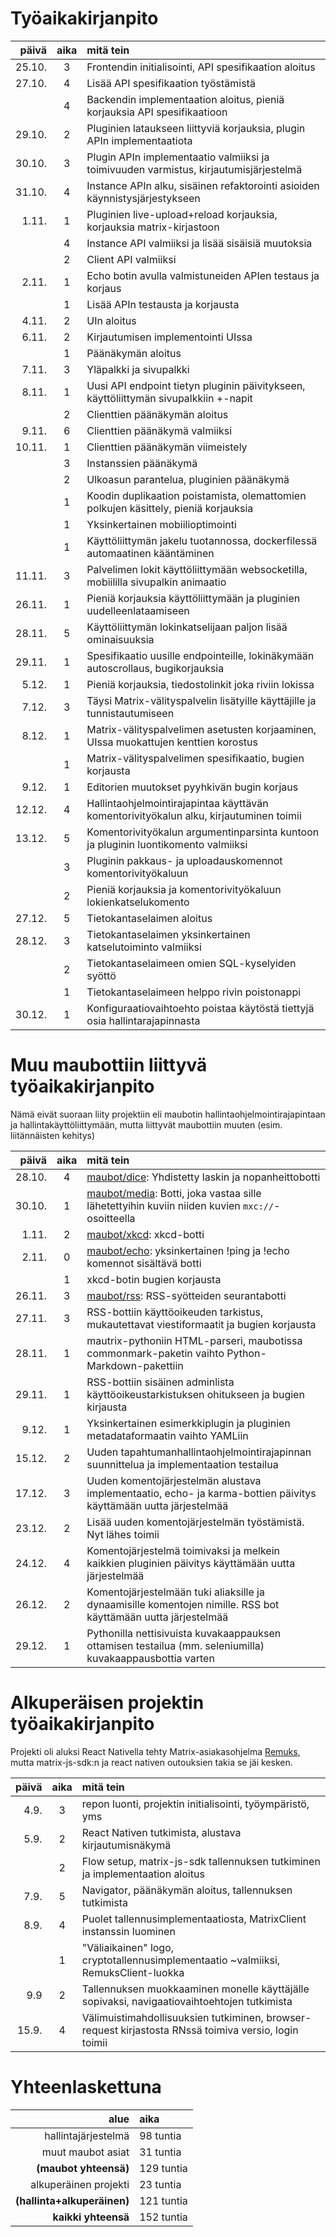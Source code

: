 # Työaikakirjanpito
| päivä   | aika | mitä tein                                                                              |
|--------:|:----:|:---------------------------------------------------------------------------------------|
| 25.10.  | 3    | Frontendin initialisointi, API spesifikaation aloitus                                  |
| 27.10.  | 4    | Lisää API spesifikaation työstämistä                                                   |
|         | 4    | Backendin implementaation aloitus, pieniä korjauksia API spesifikaatioon               |
| 29.10.  | 2    | Pluginien lataukseen liittyviä korjauksia, plugin APIn implementaatiota                |
| 30.10.  | 3    | Plugin APIn implementaatio valmiiksi ja toimivuuden varmistus, kirjautumisjärjestelmä  |
| 31.10.  | 4    | Instance APIn alku, sisäinen refaktorointi asioiden käynnistysjärjestykseen            |
| 1.11.   | 1    | Pluginien live-upload+reload korjauksia, korjauksia matrix-kirjastoon                  |
|         | 4    | Instance API valmiiksi ja lisää sisäisiä muutoksia                                     |
|         | 2    | Client API valmiiksi                                                                   |
| 2.11.   | 1    | Echo botin avulla valmistuneiden APIen testaus ja korjaus                              |
|         | 1    | Lisää APIn testausta ja korjausta                                                      |
| 4.11.   | 2    | UIn aloitus                                                                            |
| 6.11.   | 2    | Kirjautumisen implementointi UIssa                                                     |
|         | 1    | Päänäkymän aloitus                                                                     |
| 7.11.   | 3    | Yläpalkki ja sivupalkki                                                                |
| 8.11.   | 1    | Uusi API endpoint tietyn pluginin päivitykseen, käyttöliittymän sivupalkkiin +-napit   |
|         | 2    | Clienttien päänäkymän aloitus                                                          |
| 9.11.   | 6    | Clienttien päänäkymä valmiiksi                                                         |
| 10.11.  | 1    | Clienttien päänäkymän viimeistely                                                      |
|         | 3    | Instanssien päänäkymä                                                                  |
|         | 2    | Ulkoasun parantelua, pluginien päänäkymä                                               |
|         | 1    | Koodin duplikaation poistamista, olemattomien polkujen käsittely, pieniä korjauksia    |
|         | 1    | Yksinkertainen mobiilioptimointi                                                       |
|         | 1    | Käyttöliittymän jakelu tuotannossa, dockerfilessä automaatinen kääntäminen             |
| 11.11.  | 3    | Palvelimen lokit käyttöliittymään websocketilla, mobiililla sivupalkin animaatio       |
| 26.11.  | 1    | Pieniä korjauksia käyttöliittymään ja pluginien uudelleenlataamiseen                   |
| 28.11.  | 5    | Käyttöliittymän lokinkatselijaan paljon lisää ominaisuuksia                            |
| 29.11.  | 1    | Spesifikaatio uusille endpointeille, lokinäkymään autoscrollaus, bugikorjauksia        |
| 5.12.   | 1    | Pieniä korjauksia, tiedostolinkit joka riviin lokissa                                  |
| 7.12.   | 3    | Täysi Matrix-välityspalvelin lisätyille käyttäjille ja tunnistautumiseen               |
| 8.12.   | 1    | Matrix-välityspalvelimen asetusten korjaaminen, UIssa muokattujen kenttien korostus    |
|         | 1    | Matrix-välityspalvelimen spesifikaatio, bugien korjausta                               |
| 9.12.   | 1    | Editorien muutokset pyyhkivän bugin korjaus                                            |
| 12.12.  | 4    | Hallintaohjelmointirajapintaa käyttävän komentorivityökalun alku, kirjautuminen toimii |
| 13.12.  | 5    | Komentorivityökalun argumentinparsinta kuntoon ja pluginin luontikomento valmiiksi     |
|         | 3    | Pluginin pakkaus- ja uploadauskomennot komentorivityökaluun                            |
|         | 2    | Pieniä korjauksia ja komentorivityökaluun lokienkatselukomento                         |
| 27.12.  | 5    | Tietokantaselaimen aloitus                                                             |
| 28.12.  | 3    | Tietokantaselaimen yksinkertainen katselutoiminto valmiiksi                            |
|         | 2    | Tietokantaselaimeen omien SQL-kyselyiden syöttö                                        |
|         | 1    | Tietokantaselaimeen helppo rivin poistonappi                                           |
| 30.12.  | 1    | Konfiguraatiovaihtoehto poistaa käytöstä tiettyjä osia hallintarajapinnasta            |

# Muu maubottiin liittyvä työaikakirjanpito
Nämä eivät suoraan liity projektiin eli maubotin
hallintaohjelmointirajapintaan ja hallintakäyttöliittymään, mutta
liittyvät maubottiin muuten (esim. liitännäisten kehitys)

| päivä   | aika | mitä tein                                                                                                                         |
|--------:|:----:|:----------------------------------------------------------------------------------------------------------------------------------|
| 28.10.  | 4    | [maubot/dice](https://github.com/maubot/dice): Yhdistetty laskin ja nopanheittobotti                                              |
| 30.10.  | 1    | [maubot/media](https://github.com/maubot/media): Botti, joka vastaa sille lähetettyihin kuviin niiden kuvien `mxc://`-osoitteella |
| 1.11.   | 2    | [maubot/xkcd](https://github.com/maubot/xkcd): xkcd-botti                                                                         |
| 2.11.   | 0    | [maubot/echo](https://github.com/maubot/echo): yksinkertainen !ping ja !echo komennot sisältävä botti                             |
|         | 1    | xkcd-botin bugien korjausta                                                                                                       |
| 26.11.  | 3    | [maubot/rss](https://github.com/maubot/rss): RSS-syötteiden seurantabotti                                                         |
| 27.11.  | 3    | RSS-bottiin käyttöoikeuden tarkistus, mukautettavat viestiformaatit ja bugien korjausta                                           |
| 28.11.  | 1    | mautrix-pythoniin HTML-parseri, maubotissa commonmark-paketin vaihto Python-Markdown-pakettiin                                    |
| 29.11.  | 1    | RSS-bottiin sisäinen adminlista käyttöoikeustarkistuksen ohitukseen ja bugien kirjausta                                           |
| 9.12.   | 1    | Yksinkertainen esimerkkiplugin ja pluginien metadataformaatin vaihto YAMLiin                                                      |
| 15.12.  | 2    | Uuden tapahtumanhallintaohjelmointirajapinnan suunnittelua ja implementaation testailua                                           |
| 17.12.  | 3    | Uuden komentojärjestelmän alustava implementaatio, echo- ja karma-bottien päivitys käyttämään uutta järjestelmää                  |
| 23.12.  | 2    | Lisää uuden komentojärjestelmän työstämistä. Nyt lähes toimii                                                                     |
| 24.12.  | 4    | Komentojärjestelmä toimivaksi ja melkein kaikkien pluginien päivitys käyttämään uutta järjestelmää                                |
| 26.12.  | 2    | Komentojärjestelmään tuki aliaksille ja dynaamisille komentojen nimille. RSS bot käyttämään uutta järjestelmää                    |
| 29.12.  | 1    | Pythonilla nettisivuista kuvakaappauksen ottamisen testailua (mm. seleniumilla) kuvakaappausbottia varten                         |

# Alkuperäisen projektin työaikakirjanpito
Projekti oli aluksi React Nativella tehty Matrix-asiakasohjelma
[Remuks](https://github.com/tulir/remuks), mutta matrix-js-sdk:n ja
react nativen outouksien takia se jäi kesken.

| päivä | aika | mitä tein                                                                                             |
|------:|:----:|:------------------------------------------------------------------------------------------------------|
| 4.9.  | 3    | repon luonti, projektin initialisointi, työympäristö, yms                                             |
| 5.9.  | 2    | React Nativen tutkimista, alustava kirjautumisnäkymä                                                  |
|       | 2    | Flow setup, matrix-js-sdk tallennuksen tutkiminen ja implementaation aloitus                          |
| 7.9.  | 5    | Navigator, päänäkymän aloitus, tallennuksen tutkimista                                                |
| 8.9.  | 4    | Puolet tallennusimplementaatiosta, MatrixClient instanssin luominen                                   |
|       | 1    | "Väliaikainen" logo, cryptotallennusimplementaatio ~valmiiksi, RemuksClient-luokka                    |
| 9.9   | 2    | Tallennuksen muokkaaminen monelle käyttäjälle sopivaksi, navigaatiovaihtoehtojen tutkimista           |
| 15.9. | 4    | Välimuistimahdollisuuksien tutkiminen, browser-request kirjastosta RNssä toimiva versio, login toimii |

# Yhteenlaskettuna

| alue                        | aika       |
|----------------------------:|:-----------|
| hallintajärjestelmä         | 98  tuntia |
| muut maubot asiat           | 31  tuntia |
| **(maubot yhteensä)**       | 129 tuntia |
| alkuperäinen projekti       | 23  tuntia |
| **(hallinta+alkuperäinen)** | 121 tuntia |
| **kaikki yhteensä**         | 152 tuntia |
